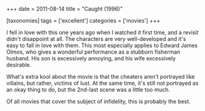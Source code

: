 +++
date = 2011-08-14
title = "Caught (1996)"

[taxonomies]
tags = ['excellent']
categories = ['movies']
+++

I fell in love with this one years ago when I watched it first time, and
a revisit didn\'t disappoint at all. The characters are very
well-developed and it\'s easy to fall in love with them. This most
especially applies to Edward James Olmos, who gives a wonderful
performance as a stubborn fisherman husband. His son is excessively
annoying, and his wife excessively desirable.

What\'s extra kool about the movie is that the cheaters aren\'t
portrayed like villains, but rather, victims of lust. At the same time,
it\'s still not portrayed as an okay thing to do, but the 2nd-last scene
was a little too much.

Of all movies that cover the subject of infidelity, this is probably the
best.
